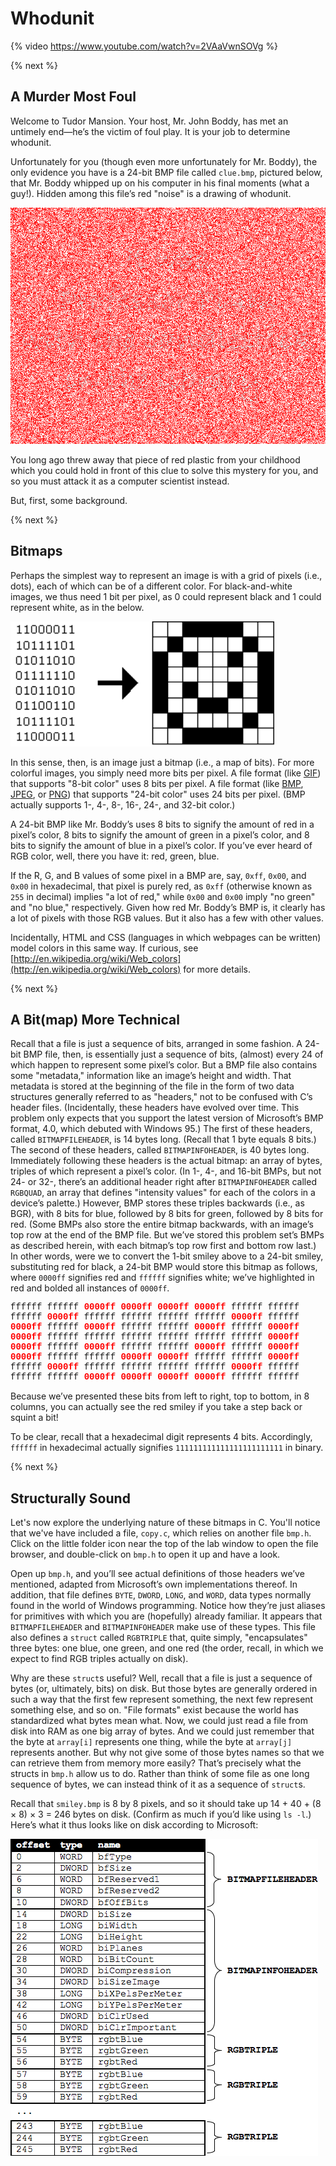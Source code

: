# Whodunit

{% video https://www.youtube.com/watch?v=2VAaVwnSOVg %}

{% next %}

## A Murder Most Foul

Welcome to Tudor Mansion. Your host, Mr. John Boddy, has met an untimely end—he’s the victim of foul play. It is your job to determine whodunit.

Unfortunately for you (though even more unfortunately for Mr. Boddy), the only evidence you have is a 24-bit BMP file called `clue.bmp`, pictured below, that Mr. Boddy whipped up on his computer in his final moments (what a guy!). Hidden among this file’s red "noise" is a drawing of whodunit.

![the final clue](clue.bmp)

You long ago threw away that piece of red plastic from your childhood which you could hold in front of this clue to solve this mystery for you, and so you must attack it as a computer scientist instead.

But, first, some background.

{% next %}

## Bitmaps

Perhaps the simplest way to represent an image is with a grid of pixels (i.e., dots), each of which can be of a different color. For black-and-white images, we thus need 1 bit per pixel, as 0 could represent black and 1 could represent white, as in the below.

![a simple bitmap](bitmap.png)

In this sense, then, is an image just a bitmap (i.e., a map of bits). For more colorful images, you simply need more bits per pixel. A file format (like [GIF](https://en.wikipedia.org/wiki/GIF)) that supports "8-bit color" uses 8 bits per pixel. A file format (like [BMP](https://en.wikipedia.org/wiki/BMP_file_format), [JPEG](https://en.wikipedia.org/wiki/JPEG), or [PNG](https://en.wikipedia.org/wiki/Portable_Network_Graphics)) that supports "24-bit color" uses 24 bits per pixel. (BMP actually supports 1-, 4-, 8-, 16-, 24-, and 32-bit color.)

A 24-bit BMP like Mr. Boddy’s uses 8 bits to signify the amount of red in a pixel’s color, 8 bits to signify the amount of green in a pixel’s color, and 8 bits to signify the amount of blue in a pixel’s color. If you’ve ever heard of RGB color, well, there you have it: red, green, blue.

If the R, G, and B values of some pixel in a BMP are, say, `0xff`, `0x00`, and `0x00` in hexadecimal, that pixel is purely red, as `0xff` (otherwise known as `255` in decimal) implies "a lot of red," while `0x00` and `0x00` imply "no green" and "no blue," respectively. Given how red Mr. Boddy’s BMP is, it clearly has a lot of pixels with those RGB values. But it also has a few with other values.

Incidentally, HTML and CSS (languages in which webpages can be written) model colors in this same way. If curious, see [http://en.wikipedia.org/wiki/Web_colors](http://en.wikipedia.org/wiki/Web_colors) for more details.

{% next %}

## A Bit(map) More Technical

Recall that a file is just a sequence of bits, arranged in some fashion. A 24-bit BMP file, then, is essentially just a sequence of bits, (almost) every 24 of which happen to represent some pixel’s color. But a BMP file also contains some "metadata," information like an image’s height and width. That metadata is stored at the beginning of the file in the form of two data structures generally referred to as "headers," not to be confused with C’s header files. (Incidentally, these headers have evolved over time. This problem only expects that you support the latest version of Microsoft’s BMP format, 4.0, which debuted with Windows 95.) The first of these headers, called `BITMAPFILEHEADER`, is 14 bytes long. (Recall that 1 byte equals 8 bits.) The second of these headers, called `BITMAPINFOHEADER`, is 40 bytes long. Immediately following these headers is the actual bitmap: an array of bytes, triples of which represent a pixel’s color. (In 1-, 4-, and 16-bit BMPs, but not 24- or 32-, there’s an additional header right after `BITMAPINFOHEADER` called `RGBQUAD`, an array that defines "intensity values" for each of the colors in a device’s palette.) However, BMP stores these triples backwards (i.e., as BGR), with 8 bits for blue, followed by 8 bits for green, followed by 8 bits for red. (Some BMPs also store the entire bitmap backwards, with an image’s top row at the end of the BMP file. But we’ve stored this problem set’s BMPs as described herein, with each bitmap’s top row first and bottom row last.) In other words, were we to convert the 1-bit smiley above to a 24-bit smiley, substituting red for black, a 24-bit BMP would store this bitmap as follows, where `0000ff` signifies red and `ffffff` signifies white; we’ve highlighted in red and bolded all instances of `0000ff`.

<div style="font-family: courier">
ffffff  ffffff  <span style="color:red;font-weight:bold">0000ff</span>  <span style="color:red;font-weight:bold">0000ff</span>  <span style="color:red;font-weight:bold">0000ff</span>  <span style="color:red;font-weight:bold">0000ff</span>  ffffff  ffffff<br/>
ffffff  <span style="color:red;font-weight:bold">0000ff</span>  ffffff  ffffff  ffffff  ffffff  <span style="color:red;font-weight:bold">0000ff</span>  ffffff<br/>
<span style="color:red;font-weight:bold">0000ff</span>  ffffff  <span style="color:red;font-weight:bold">0000ff</span>  ffffff  ffffff  <span style="color:red;font-weight:bold">0000ff</span>  ffffff  <span style="color:red;font-weight:bold">0000ff</span><br/>
<span style="color:red;font-weight:bold">0000ff</span>  ffffff  ffffff  ffffff  ffffff  ffffff  ffffff  <span style="color:red;font-weight:bold">0000ff</span><br/>
<span style="color:red;font-weight:bold">0000ff</span>  ffffff  <span style="color:red;font-weight:bold">0000ff</span>  ffffff  ffffff  <span style="color:red;font-weight:bold">0000ff</span>  ffffff  <span style="color:red;font-weight:bold">0000ff</span><br/>
<span style="color:red;font-weight:bold">0000ff</span>  ffffff  ffffff  <span style="color:red;font-weight:bold">0000ff</span>  <span style="color:red;font-weight:bold">0000ff</span>  ffffff  ffffff  <span style="color:red;font-weight:bold">0000ff</span><br/>
ffffff  <span style="color:red;font-weight:bold">0000ff</span>  ffffff  ffffff  ffffff  ffffff  <span style="color:red;font-weight:bold">0000ff</span>  ffffff<br/>
ffffff  ffffff  <span style="color:red;font-weight:bold">0000ff</span>  <span style="color:red;font-weight:bold">0000ff</span>  <span style="color:red;font-weight:bold">0000ff</span>  <span style="color:red;font-weight:bold">0000ff</span>  ffffff  ffffff
</div>

Because we’ve presented these bits from left to right, top to bottom, in 8 columns, you can actually see the red smiley if you take a step back or squint a bit!

To be clear, recall that a hexadecimal digit represents 4 bits. Accordingly, `ffffff` in hexadecimal actually signifies `111111111111111111111111` in binary.

{% next %}

## Structurally Sound

Let's now explore the underlying nature of these bitmaps in C. You'll notice that we've have included a file, `copy.c`, which relies on another file `bmp.h`. Click on the little folder icon near the top of the lab window to open the file browser, and double-click on `bmp.h` to open it up and have a look.

Open up `bmp.h`, and you’ll see actual definitions of those headers we’ve mentioned, adapted from Microsoft’s own implementations thereof. In addition, that file defines `BYTE`, `DWORD`, `LONG`, and `WORD`, data types normally found in the world of Windows programming. Notice how they’re just aliases for primitives with which you are (hopefully) already familiar. It appears that `BITMAPFILEHEADER` and `BITMAPINFOHEADER` make use of these types. This file also defines a `struct` called `RGBTRIPLE` that, quite simply, "encapsulates" three bytes: one blue, one green, and one red (the order, recall, in which we expect to find RGB triples actually on disk).

Why are these `struct`s useful? Well, recall that a file is just a sequence of bytes (or, ultimately, bits) on disk. But those bytes are generally ordered in such a way that the first few represent something, the next few represent something else, and so on. "File formats" exist because the world has standardized what bytes mean what. Now, we could just read a file from disk into RAM as one big array of bytes. And we could just remember that the byte at `array[i]` represents one thing, while the byte at `array[j]` represents another. But why not give some of those bytes names so that we can retrieve them from memory more easily? That’s precisely what the structs in `bmp.h` allow us to do. Rather than think of some file as one long sequence of bytes, we can instead think of it as a sequence of `struct`s.

Recall that `smiley.bmp` is 8 by 8 pixels, and so it should take up 14 + 40 + (8 × 8) × 3 = 246 bytes on disk. (Confirm as much if you’d like using `ls -l`.) Here’s what it thus looks like on disk according to Microsoft:

![on disk](disk.png)
